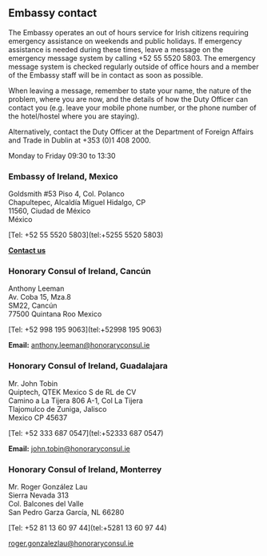 ## Embassy contact

The Embassy operates an out of hours service for Irish citizens requiring emergency assistance on weekends and public holidays. If emergency assistance is needed during these times, leave a message on the emergency message system by calling +52 55 5520 5803. The emergency message system is checked regularly outside of office hours and a member of the Embassy staff will be in contact as soon as possible.

When leaving a message, remember to state your name, the nature of the problem, where you are now, and the details of how the Duty Officer can contact you (e.g. leave your mobile phone number, or the phone number of the hotel/hostel where you are staying).

Alternatively, contact the Duty Officer at the Department of Foreign Affairs and Trade in Dublin at +353 (0)1 408 2000.

Monday to Friday 09:30 to 13:30

### Embassy of Ireland, Mexico

Goldsmith #53 Piso 4, Col. Polanco   
Chapultepec, Alcaldía Miguel Hidalgo, CP   
11560, Ciudad de México   
México

[Tel: +52 55 5520 5803](tel:+5255 5520 5803)

[**Contact us**](/en/mexico/mexicocity/contact/)

### Honorary Consul of Ireland, Cancún

Anthony Leeman   
Av. Coba 15, Mza.8   
SM22, Cancún   
77500 Quintana Roo Mexico

[Tel: +52 998 195 9063](tel:+52998 195 9063)

**Email:** [anthony.leeman@honoraryconsul.ie](mailto:anthony.leeman@honoraryconsul.ie)

### ​Honorary Consul of Ireland, Guadalajara

Mr. John Tobin   
Quiptech, QTEK Mexico S de RL de CV   
Camino a La Tijera 806 A-1, Col La Tijera   
Tlajomulco de Zuniga, Jalisco   
Mexico CP 45637

[Tel: +52 333 687 0547](tel:+52333 687 0547)

**Email:** [john.tobin@honoraryconsul.ie](mailto:john.tobin@honoraryconsul.ie)

### Honorary Consul of Ireland, Monterrey

Mr. Roger González Lau   
Sierra Nevada 313   
Col. Balcones del Valle   
San Pedro Garza García, NL 66280

[Tel: +52 81 13 60 97 44](tel:+5281 13 60 97 44)

[roger.gonzalezlau@honoraryconsul.ie](mailto:roger.gonzalezlau@honoraryconsul.ie)